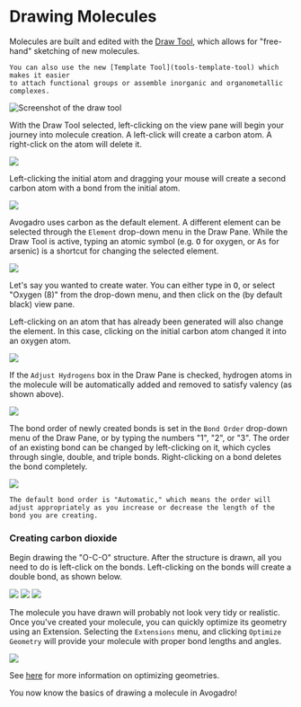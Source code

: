 # Drawing Molecules

Molecules are built and edited with the [Draw Tool](tools-draw-tool), which allows for "free-hand" sketching of new molecules.

```{tip} **New in 2.0**
You can also use the new [Template Tool](tools-template-tool) which makes it easier
to attach functional groups or assemble inorganic and organometallic complexes.
```

![Screenshot of the draw tool](../../_static/draw-tool.png)

With the Draw Tool selected, left-clicking on the view pane will begin your journey into molecule creation. A left-click will create a carbon atom. A right-click on the atom will delete it.

![](../../_static/first-carbon.png)

Left-clicking the initial atom and dragging your mouse will create a second carbon atom with a bond from the initial atom.

![](../../_static/drag-to-build.png)

Avogadro uses carbon as the default element. A different element can be selected through the `Element` drop-down menu in the Draw Pane. While the Draw Tool is active, typing an atomic symbol (e.g. <kbd>O</kbd> for oxygen, or <kbd>A</kbd><kbd>s</kbd> for arsenic) is a shortcut for changing the selected element.

![](../../_static/pick-an-element.png)

Let's say you wanted to create water. You can either type in <kbd>O</kbd>, or select "Oxygen (8)" from the drop-down menu, and then click on the (by default black) view pane.

Left-clicking on an atom that has already been generated will also change the element. In this case, clicking on the initial carbon atom changed it into an oxygen atom.

![](../../_static/tutorial-water.png)

If the `Adjust Hydrogens` box in the Draw Pane is checked, hydrogen atoms in the molecule will be automatically added and removed to satisfy valency (as shown above).

![](../../_static/tutorial-adjust-hydrogens.png)

The bond order of newly created bonds is set in the `Bond Order` drop-down menu of the Draw Pane, or by typing the numbers "1", "2", or "3". The order of an existing bond can be changed by left-clicking on it, which cycles through single, double, and triple bonds. Right-clicking on a bond deletes the bond completely.

![](../../_static/tutorial-bond-order.png)

```{tip} **New in 2.0**
The default bond order is "Automatic," which means the order will adjust appropriately as you increase or decrease the length of the bond you are creating.
```

### Creating carbon dioxide

Begin drawing the "O-C-O" structure. After the structure is drawn, all you need to do is left-click on the bonds. Left-clicking on the bonds will create a double bond, as shown below.

![](../../_static/tutorial-co2-step1.png)
![](../../_static/tutorial-co2-step2.png)
![](../../_static/tutorial-co2-step3.png)

The molecule you have drawn will probably not look very tidy or realistic. Once you've created your molecule, you can quickly optimize its geometry using an Extension. Selecting the `Extensions` menu, and clicking `Optimize Geometry` will provide your molecule with proper bond lengths and angles.

![](../../_static/ada26872-ede7-4601-bd4e-d790c10ad614.png)

See [here](calculations-optimization) for more information on optimizing geometries.

You now know the basics of drawing a molecule in Avogadro!
